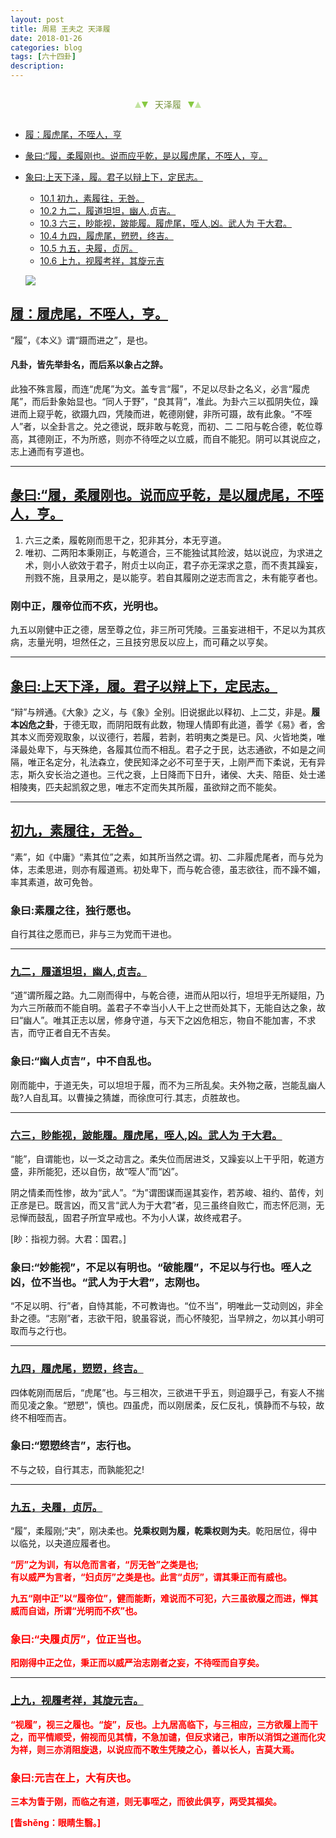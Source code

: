 ```yaml
---
layout: post
title: 周易 王夫之 天泽履
date: 2018-01-26
categories: blog
tags: [六十四卦]
description: 
---
```


<span id = "jump"></span>


<section style="margin: 0px auto; text-align: center;">
    <section class="xhr" style="width: 0px; height: 0px; border-left: 5px solid transparent; border-right: 5px solid transparent; border-bottom: 10px solid rgb(135, 201, 67); display: inline-block; opacity: 0.5; border-top-color: rgb(135, 201, 67);"></section>
    <section class="xhr" style="width: 0px; height: 0px; border-left: 5px solid transparent; border-right: 5px solid transparent; border-top: 10px solid rgb(135, 201, 67); display: inline-block; margin-left: -3px; border-bottom-color: rgb(135, 201, 67);"></section>
    <section style="
margin-left: 0.5em;
display: inline-block;">
        <p>
            <span style="color: rgb(118, 146, 60);">天泽履</span>
        </p>
    </section>
    <section class="xhr" style="margin-left: 0.5em; width: 0px; height: 0px; border-left: 5px solid transparent; border-right: 5px solid transparent; border-top: 10px solid rgb(135, 201, 67); display: inline-block; border-bottom-color: rgb(135, 201, 67);"></section>
    <section class="xhr" style="width: 0px; height: 0px; border-left: 5px solid transparent; border-right: 5px solid transparent; border-bottom: 10px solid rgb(135, 201, 67); display: inline-block; opacity: 0.5; margin-left: -3px; border-top-color: rgb(135, 201, 67);"></section>
</section>

- [履：履虎尾，不咥人，亨](#jump履虎尾)
- [彖曰:“履，柔履刚也。说而应乎乾，是以履虎尾，不咥人，亨。](#jump柔履刚)
- [象曰:上天下泽，履。君子以辩上下，定民志。](#jump上天下泽)
  - [10.1 初九，素履往，无咎。](#jump素履往)
  - [10.2 九二，履道坦坦，幽人,贞吉。](#jump履道坦坦)
  - [10.3 六三，眇能视，跛能履。履虎尾，咥人,凶。武人为 于大君。](#jump眇能视)
  - [10.4 九四，履虎尾，愬愬，终吉。](#jump履虎尾9)
  - [10.5 九五，夬履，贞厉。](#jump夬履)
  - [10.6 上九，视履考祥，其旋元吉](#jump视履考祥)
  
  ![](http://www.guoyi360.com/uploads/allimg/130324/1-130324094P2359.jpg)



<span id = "jump履虎尾"></span>
## [履：履虎尾，不咥人，亨。](#jump)
“履”，《本义》谓“蹑而进之”，是也。

#### 凡卦，皆先举卦名，而后系以象占之辞。

此独不殊言履，而连“虎尾”为文。盖专言“履”，不足以尽卦之名义，必言“履虎尾”，而后卦象始显也。“同人于野”，“良其背”，准此。为卦六三以孤阴失位，躁进而上窥乎乾，欲蹑九四，凭陵而进，乾德刚健，非所可蹑，故有此象。“不咥人”者，以全卦言之。兑之德说，既非敢与乾竞，而初、二 二阳与乾合德，乾位尊高，其德刚正，不为所惑，则亦不待咥之以立威，而自不能犯。阴可以其说应之，志上通而有亨道也。

----

<span id = "jump柔履刚"></span>
## [彖曰:“履，柔履刚也。说而应乎乾，是以履虎尾，不咥人，亨。](#jump)
1. 六三之柔，履乾刚而思干之，犯非其分，本无亨道。
1. 唯初、二两阳本秉刚正，与乾道合，三不能独试其险波，姑以说应，为求进之术，则小人欲效于君子，附贞士以向正，君子亦无深求之意，而不责其躁妄，刑戮不施，且录用之，是以能亨。若自其履刚之逆志而言之，未有能亨者也。

### 刚中正，履帝位而不疚，光明也。
九五以刚健中正之德，居至尊之位，非三所可凭陵。三虽妄进相干，不足以为其疚病，志量光明，坦然任之，三且技穷思反以应上，而可藉之以亨矣。

----

<span id = "jump上天下泽"></span>
## [象曰:上天下泽，履。君子以辩上下，定民志。](#jump)
“辩”与辨通。《大象》之义，与《象》全别。旧说据此以释初、上二艾，非是。**履本凶危之卦**，于德无取，而阴阳既有此数，物理人情即有此道，善学《易》者，舍其本义而旁观取象，以议德行，若履，若剥，若明夷之类是已。风、火皆地类，唯泽最处卑下，与天殊绝，各履其位而不相乱。君子之于民，达志通欲，不如是之间隔，唯正名定分，礼法森立，使民知泽之必不可至于天，上刚严而下柔说，无有异志，斯久安长治之道也。三代之衰，上日降而下日升，诸侯、大夫、陪臣、处士递相陵夷，匹夫起凯叙之思，唯志不定而失其所履，虽欲辩之而不能矣。


----

<span id = "jump素履往"></span>
## [初九，素履往，无咎。](#jump)
“素”，如《中庸》“素其位”之素，如其所当然之谓。初、二非履虎尾者，而与兑为体，志柔思进，则亦有履道焉。初处卑下，而与乾合德，虽志欲往，而不躁不媚，率其素道，故可免咎。

### 象曰:素履之往，独行愿也。
自行其往之愿而已，非与三为党而干进也。

----

<span id = "jump履道坦坦"></span>
### [九二，履道坦坦，幽人,贞吉。](#jump)
“道”谓所履之路。九二刚而得中，与乾合德，进而从阳以行，坦坦乎无所疑阻，乃为六三所蔽而不能自明。盖君子不幸当小人干上之世而处其下，无能自达之象，故曰“幽人”。唯其正志以居，修身守道，与天下之凶危相忘，物自不能加害，不求吉，而守正者自无不吉矣。

### 象曰:“幽人贞吉”，中不自乱也。
刚而能中，于道无失，可以坦坦于履，而不为三所乱矣。夫外物之蔽，岂能乱幽人哉?人自乱耳。以曹操之猜雄，而徐庶可行.其志，贞胜故也。

----

<span id = "jump眇能视"></span>
### [六三，眇能视，跛能履。履虎尾，咥人,凶。武人为 于大君。](#jump)
“能”，自谓能也，以一爻之动言之。柔失位而居进爻，又躁妄以上干乎阳，乾道方盛，非所能犯，还以自伤，故“咥人”而“凶”。


阴之情柔而性惨，故为“武人”。“为”谓图谋而逞其妄作，若苏峻、祖约、苗传，刘正彦是已。既言凶，而又言“武人为于大君”者，见三虽终自败亡，而志怀厄测，无忌惮而鼓乱，固君子所宜早戒也。不为小人谋，故终戒君子。


[眇：指视力弱。大君：国君。]

### 象曰:“妙能视”，不足以有明也。“破能履”，不足以与行也。咥人之凶，位不当也。“武人为于大君”，志刚也。
“不足以明、行”者，自恃其能，不可教诲也。“位不当”，明唯此一艾动则凶，非全卦之德。“志刚”者，志欲干阳，貌虽容说，而心怀陵犯，当早辨之，勿以其小明可取而与之行也。

----

<span id = "jump履虎尾9"></span>
### [九四，履虎尾，愬愬，终吉。](#jump)
四体乾刚而居后，“虎尾”也。与三相次，三欲进干乎五，则迫蹑乎己，有妄人不揣而见凌之象。“愬愬”，慎也。四虽虎，而以刚居柔，反仁反礼，慎静而不与较，故终不相咥而吉。

### 象曰:“愬愬终吉”，志行也。
不与之较，自行其志，而孰能犯之!


----

<span id = "jump夬履"></span>
### [九五，夬履，贞厉。](#jump)    
“履”，柔履刚;“夬”，刚决柔也。**兑乘权则为履，乾乘权则为夫**。乾阳居位，得中以临兑，以夬道应履者也。


<font color="#FF0000"><b>“厉”之为训，有以危而言者，“厉无咎”之类是也;<br>有以威严为言者，“妇贞厉”之类是也。此言“贞厉”，谓其秉正而有威也。


九五“刚中正”以“履帝位”，健而能断，难说而不可犯，六三虽欲履之而进，惮其威而自诎，所谓“光明而不疚”也。


### 象曰:“夬履贞厉”，位正当也。
阳刚得中正之位，秉正而以威严治志刚者之妄，不待咥而自亨矣。

----

<span id = "jump视履考祥"></span>
### [上九，视履考祥，其旋元吉。](#jump)    
“视履”，视三之履也。**“旋”，反也**。上九居高临下，与三相应，三方欲履上而干之，而平情顺受，俯视而见其情，不急加谴，但反求诸己，审所以消饵之道而化灾为祥，则三亦消阻旋退，以说应而不敢生凭陵之心，善以长人，吉莫大焉。

### 象曰:元吉在上，大有庆也。
三本为眚于刚，而临之有道，则无事咥之，而彼此俱亨，两受其福矣。


[眚shěng：眼睛生翳。]



